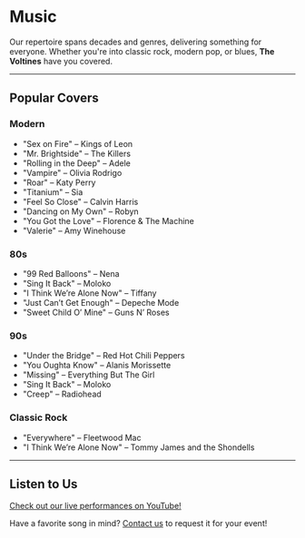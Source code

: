 # Music

Our repertoire spans decades and genres, delivering something for everyone. Whether you're into classic rock, modern pop, or blues, **The Voltines** have you covered.

---

## Popular Covers

### Modern
- "Sex on Fire" – Kings of Leon
- "Mr. Brightside" – The Killers
- "Rolling in the Deep" – Adele
- "Vampire" – Olivia Rodrigo
- "Roar" – Katy Perry
- "Titanium" – Sia
- "Feel So Close" – Calvin Harris
- "Dancing on My Own" – Robyn
- "You Got the Love" – Florence & The Machine
- "Valerie" – Amy Winehouse

### 80s
- "99 Red Balloons" – Nena
- "Sing It Back" – Moloko
- "I Think We’re Alone Now" – Tiffany
- "Just Can’t Get Enough" – Depeche Mode
- "Sweet Child O’ Mine" – Guns N’ Roses

### 90s
- "Under the Bridge" – Red Hot Chili Peppers
- "You Oughta Know" – Alanis Morissette
- "Missing" – Everything But The Girl
- "Sing It Back" – Moloko
- "Creep" – Radiohead

### Classic Rock
- "Everywhere" – Fleetwood Mac
- "I Think We’re Alone Now" – Tommy James and the Shondells

---

## Listen to Us

[Check out our live performances on YouTube!](https://www.youtube.com/playlist?list=PLw5R-srekOnHNYEg2qVXjqzlteNRqiKa8)

Have a favorite song in mind? [Contact us](contact.html) to request it for your event!
